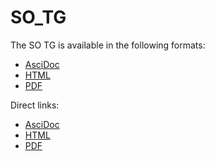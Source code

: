 # SO_TG

The SO TG is available in the following formats:
* [AsciDoc](https://github.com/fabiovinci/SO_TG/blob/main/data/SO/DataSpecification_SO.asciidoc)
* [HTML](https://fabiovinci.github.io/SO_TG/data/SO/DataSpecification_SO.html)
* [PDF](https://fabiovinci.github.io/SO_TG/data/SO/DataSpecification_SO.pdf)


Direct links:
* [AsciDoc](data/SO/DataSpecification_SO.adoc)
* [HTML](data/SO/DataSpecification_SO.html)
* [PDF](data/SO/DataSpecification_SO.pdf)
